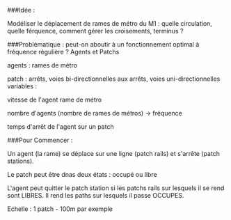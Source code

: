 ###Idée :

Modéliser le déplacement de rames de métro du M1 : quelle circulation, quelle férquence, comment gérer les croisements, terminus ?


###Problématique : peut-on aboutir à un fonctionnement optimal à fréquence régulière ?
Agents et Patchs

agents : rames de métro

patch : arrêts, voies bi-directionnelles aux arrêts, voies uni-directionnelles
variables :

vitesse de l'agent rame de métro

nombre d'agents (nombre de rames de métros) -> fréquence

temps d'arrêt de l'agent sur un patch


###Pour Commencer :

Un agent (la rame) se déplace sur une ligne (patch rails) et s'arrête (patch stations).

Le patch peut être dnas deux états : occupé ou libre

L'agent peut quitter le patch station si les patchs rails sur lesquels il se rend sont LIBRES. Il rend les paths sur lesquels il passe OCCUPES.

Echelle : 1 patch - 100m par exemple
